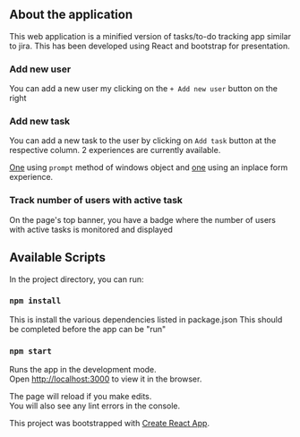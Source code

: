 ## About the application

This web application is a minified version of tasks/to-do tracking app similar to jira. This has been developed using React and bootstrap for presentation.

### Add new user

You can add a new user my clicking on the `+ Add new user` button on the right

### Add new task

You can add a new task to the user by clicking on `Add task` button at the respective column.
2 experiences are currently available. 

[One](https://github.com/JosephPravin/to-do/tree/develop) using `prompt` method of windows object and [one](https://github.com/JosephPravin/to-do/tree/master) using an inplace form experience.

### Track number of users with active task

On the page's top banner, you have a badge where the number of users with active tasks is monitored and displayed

## Available Scripts

In the project directory, you can run:

### `npm install`

This is install the various dependencies listed in package.json
This should be completed before the app can be "run"

### `npm start`

Runs the app in the development mode.<br />
Open [http://localhost:3000](http://localhost:3000) to view it in the browser.

The page will reload if you make edits.<br />
You will also see any lint errors in the console.

This project was bootstrapped with [Create React App](https://github.com/facebook/create-react-app).
